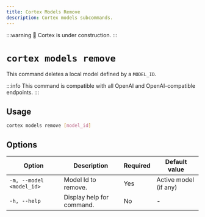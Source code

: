 ```yaml
---
title: Cortex Models Remove
description: Cortex models subcommands.
---
```


:::warning
🚧 Cortex is under construction.
:::

# `cortex models remove`

This command deletes a local model defined by a `MODEL_ID`.

:::info
This command is compatible with all OpenAI and OpenAI-compatible endpoints.
:::

## Usage

```bash
cortex models remove [model_id]
```

## Options
| Option                    | Description                                                                 | Required | Default value        |
|---------------------------|-----------------------------------------------------------------------------|----------|----------------------|
| `-m, --model <model_id>`  | Model Id to remove. | Yes      | Active model (if any) |
| `-h, --help`              | Display help for command.                                                   | No       |          -            |



